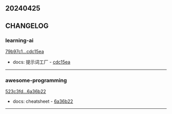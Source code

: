 ## 20240425

## CHANGELOG

### learning-ai

[79b97c1...cdc15ea](https://github.com/zhbhun/learning-ai/compare/79b97c1...cdc15ea)

* docs: 提示词工厂 - [cdc15ea](https://github.com/zhbhun/learning-ai/commit/cdc15ea08c7f821c50e26982d21ca233ea83ac0e)

---

### awesome-programming

[523c3fd...6a36b22](https://github.com/zhbhun/awesome-programming/compare/523c3fd...6a36b22)

* docs: cheatsheet - [6a36b22](https://github.com/zhbhun/awesome-programming/commit/6a36b223d2526608677614f564bada18e4ceee96)

---

